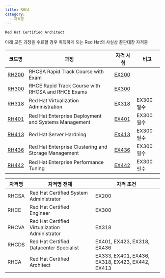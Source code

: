 ```yaml
---
title: RHCA
category:
  - 자격증
---
```


`Red Hat Certified Architect`

아래 모든 과정을 수료할 경우 취득하게 되는 Red Hat의 사실상 끝판대장 자격증

|코드명|과정|자격 시험|비고|
|----|---|-------|---|
|[RH200](/wiki/cert/RHCA/RH200)|RHCSA Rapid Track Course with Exam|[EX200](/wiki/cert/RHCA/EX200)||
|[RH300](/wiki/cert/RHCA/RH300)|RHCE Rapid Track Course with RHCSA and RHCE Exams|[EX300](/wiki/cert/RHCA/EX300)||
|[RH318](/wiki/cert/RHCA/RH318)|Red Hat Virtualization Administration|[EX318](/wiki/cert/RHCA/EX318)|EX300 필수|
|[RH401](/wiki/cert/RHCA/RH401)|Red Hat Enterprise Deployment and Systems Management|[EX401](/wiki/cert/RHCA/EX401)|EX300 필수|
|[RH413](/wiki/cert/RHCA/RH413)|Red Hat Server Hardning|[EX413](/wiki/cert/RHCA/EX413)|EX300 필수|
|[RH436](/wiki/cert/RHCA/RH436)|Red Hat Enterprise Clustering and Storage Management|[EX436](/wiki/cert/RHCA/EX436)|EX300 필수|
|[RH442](/wiki/cert/RHCA/RH442)|Red Hat Enterprise Performance Tuning|[EX442](/wiki/cert/RHCA/EX442)|EX300 필수|

|자격명|자격명 전체|자격 조건|
|----|--------|-------|
|RHCSA|Red Hat Certified System Administrator|EX200|
|RHCE|Red Hat Certified Engineer|EX300|
|RHCVA|Red Hat Certified Virtualization Administrator|EX318|
|RHCDS|Red Hat Certified Datacenter Specialist|EX401, EX423, EX318, EX436|
|RHCA|Red Hat Certified Architect|EX333, EX401, EX436, EX318, EX423, EX442, EX413|

